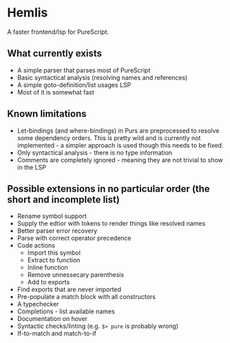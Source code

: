 # Hemlis
A faster frontend/lsp for PureScript.

## What currently exists
 - A simple parser that parses most of PureScript
 - Basic syntactical analysis (resolving names and references)
 - A simple goto-definition/list usages LSP
 - Most of it is somewhat fast

## Known limitations
 - Let-bindings (and where-bindings) in Purs are preprocessed to resolve some dependency orders. This is pretty wild and is currently not implemented - a simpler approach is used though this needs to be fixed. 
 - Only syntactical analysis - there is no type information
 - Comments are completely ignored - meaning they are not trivial to show in the LSP

## Possible extensions in no particular order (the short and incomplete list)
 - Rename symbol support
 - Supply the edtior with tokens to render things like resolved names
 - Better parser error recovery
 - Parse with correct operator precedence
 - Code actions
    - Import this symbol
    - Extract to function
    - Inline function
    - Remove unnessecary parenthesis
    - Add to exports
 - Find exports that are never imported
 - Pre-populate a match block with all constructors
 - A typechecker
 - Completions - list available names
 - Documentation on hover
 - Syntactic checks/linting (e.g. `$> pure` is probably wrong)
 - If-to-match and match-to-if
